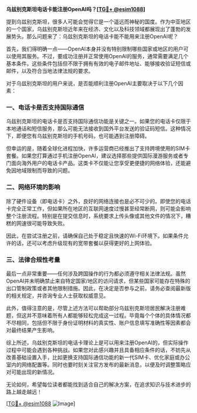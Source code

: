 **乌兹别克斯坦电话卡能注册OpenAI吗？[[TG💪+ @esim1088](https://t.me/s/esim1088)]**

提到乌兹别克斯坦，很多人可能会觉得它是一个遥远而神秘的国度。作为中亚地区的一个国家，乌兹别克斯坦近年来在经济、文化以及科技领域都展现出了蓬勃的发展势头。那么问题来了：乌兹别克斯坦的电话卡能不能用来注册OpenAI呢？

首先，我们得明确一点——OpenAI本身并没有特别限制哪些国家或地区的用户可以使用其服务。不过，要成功注册并正常使用OpenAI的服务，通常需要满足几个基本条件。这些条件包括但不限于拥有有效的电子邮件地址、能够接收验证短信或邮件，以及符合当地法律法规的要求。

对于乌兹别克斯坦的用户来说，是否能顺利注册OpenAI主要取决于以下几个因素：

### 一、电话卡是否支持国际通信

乌兹别克斯坦的电话卡是否支持国际通信功能是关键之一。如果您的电话卡仅限于本地通话和短信服务，那么可能无法接收到国外平台发送的验证码短信。这种情况下，即便您有乌兹别克斯坦的手机号码，也可能遇到注册障碍。

但幸运的是，随着全球化进程加快，许多运营商已经推出了支持跨境使用的SIM卡套餐。如果您打算通过手机注册OpenAI，建议选择那些提供国际漫游服务或者专门面向海外用户的电话卡产品。这类卡不仅能让您享受更便捷的网络体验，还能避免因地域限制而导致的问题。

### 二、网络环境的影响

除了硬件设备（即电话卡）之外，良好的网络连接也是必不可少的。即使您的电话卡完全正常工作，但如果所在地区的互联网速度过慢甚至经常断网，则可能会影响整个注册流程。特别是在提交信息时，系统要求上传头像或其他文件的情况下，糟糕的网速很可能导致失败。

因此，在尝试注册之前，请确保自己处于稳定且快速的Wi-Fi环境下。如果条件允许的话，还可以考虑升级现有的宽带套餐以获得更好的上网体验。

### 三、法律合规性考量

最后一点非常重要——任何涉及跨国操作的行为都必须遵守相关法律法规。虽然OpenAI并未明确禁止来自特定国家/地区的访问请求，但某些国家可能存在特殊的出口管制政策或者其他限制措施。因此，在决定是否参与之前，请务必查阅最新版的相关规定，并咨询专业人士获取权威意见。

此外，值得注意的是，尽管上述方法可以帮助部分乌兹别克斯坦居民解决注册难题，但这并不意味着所有人都能够轻松完成这一过程。毕竟每个个体的具体情况都不尽相同，包括但不限于身份证明材料的真实性、账户信息填写准确性等因素都会对最终结果产生影响。

综上所述，乌兹别克斯坦的电话卡理论上是可以用来注册OpenAI的，但实际操作过程中可能会遇到各种挑战。如果您对此感兴趣并且具备相应条件的话，不妨先从改善基础设置入手，比如更换支持国际通信功能的新一代SIM卡、优化家庭或办公室内的网络配置等。同时也要时刻关注官方发布的最新消息，以便及时调整策略应对可能出现的新情况。

无论如何，希望每位读者都能找到适合自己的解决方案，在追求知识与技术进步的路上越走越远！

[[TG💪+ @esim1088](https://t.me/s/esim1088) ![Image](https://i.postimg.cc/4NQfJmqS/Snipaste-2025-05-13-00-14-12.png)]